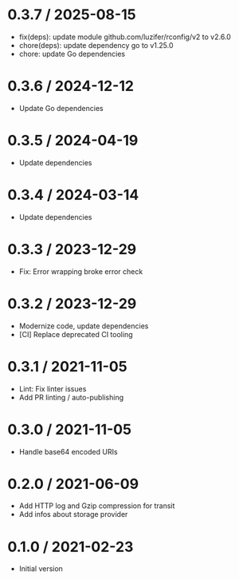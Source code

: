 # 0.3.7 / 2025-08-15

  * fix(deps): update module github.com/luzifer/rconfig/v2 to v2.6.0
  * chore(deps): update dependency go to v1.25.0
  * chore: update Go dependencies

# 0.3.6 / 2024-12-12

  * Update Go dependencies

# 0.3.5 / 2024-04-19

  * Update dependencies

# 0.3.4 / 2024-03-14

  * Update dependencies

# 0.3.3 / 2023-12-29

  * Fix: Error wrapping broke error check

# 0.3.2 / 2023-12-29

  * Modernize code, update dependencies
  * [CI] Replace deprecated CI tooling

# 0.3.1 / 2021-11-05

  * Lint: Fix linter issues
  * Add PR linting / auto-publishing

# 0.3.0 / 2021-11-05

  * Handle base64 encoded URIs

# 0.2.0 / 2021-06-09

  * Add HTTP log and Gzip compression for transit
  * Add infos about storage provider

# 0.1.0 / 2021-02-23

  * Initial version
